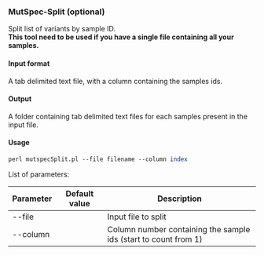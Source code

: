 ### MutSpec-Split (optional)

Split list of variants by sample ID.  
**This tool need to be used if you have a single file containing all your samples.**

#### Input format

A tab delimited text file, with a column containing the samples ids.

#### Output

A folder containing tab delimited text files for each samples present in the input file.

#### Usage

```perl
perl mutspecSplit.pl --file filename --column index
```

List of parameters:

| Parameter | Default value | Description          |
|-----------|---------------|----------------------|
| --file    |               | Input file to split |
| --column  |               | Column number containing the sample ids (start to count from 1) |